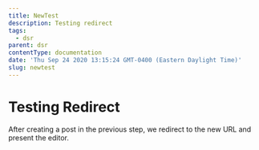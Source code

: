 ```yaml
---
title: NewTest
description: Testing redirect
tags:
  - dsr
parent: dsr
contentType: documentation
date: 'Thu Sep 24 2020 13:15:24 GMT-0400 (Eastern Daylight Time)'
slug: newtest
---
```

# Testing Redirect

After creating a post in the previous step, we redirect to the new URL and present the editor.